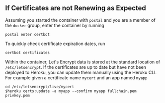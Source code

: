 ## If Certificates are not Renewing as Expected ##
Assuming you started the container with `postal` and you are a member of the `docker` group,
enter the container by running
```
postal enter certbot
```

To quickly check certificate expiration dates, run

```
certbot certificates
```

Within the container, Let's Encrypt data is stored at the standard
location of `/etc/letsencrypt`. If the certificates are up to date but have not been deployed
to Heroku, you can update them manually using the Heroku CLI. For example given a certificate
name `mycert` and an app named `myapp`

```
cd /etc/letsencrypt/live/mycert
$heroku certs:update -a myapp --confirm myapp fullchain.pem privkey.pem
```

